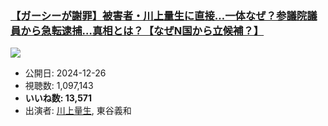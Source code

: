 ### [【ガーシーが謝罪】被害者・川上量生に直接…一体なぜ？参議院議員から急転逮捕…真相とは？【なぜN国から立候補？】](https://www.youtube.com/watch?v=mt5tmXdLERs)
[![](https://img.youtube.com/vi/mt5tmXdLERs/sddefault.jpg)](https://www.youtube.com/watch?v=mt5tmXdLERs)
-   公開日: 2024-12-26
-   視聴数: 1,097,143
-   **いいね数: 13,571**
-   出演者: [川上量生](/rehacq_fan/people/川上量生 "wikilink"), 東谷義和
